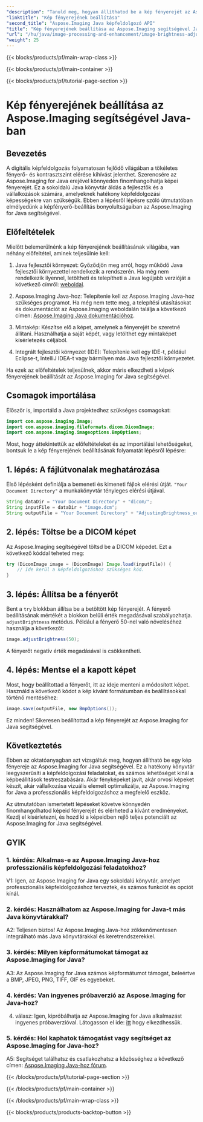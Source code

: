 ```yaml
---
"description": "Tanuld meg, hogyan állíthatod be a kép fényerejét az Aspose.Imaging for Java segítségével. Javítsd képeidet könnyedén ezzel az átfogó útmutatóval."
"linktitle": "Kép fényerejének beállítása"
"second_title": "Aspose.Imaging Java képfeldolgozó API"
"title": "Kép fényerejének beállítása az Aspose.Imaging segítségével Java-ban"
"url": "/hu/java/image-processing-and-enhancement/image-brightness-adjustment/"
"weight": 25
---
```


{{< blocks/products/pf/main-wrap-class >}}

{{< blocks/products/pf/main-container >}}

{{< blocks/products/pf/tutorial-page-section >}}

# Kép fényerejének beállítása az Aspose.Imaging segítségével Java-ban

## Bevezetés

A digitális képfeldolgozás folyamatosan fejlődő világában a tökéletes fényerő- és kontrasztszint elérése kihívást jelenthet. Szerencsére az Aspose.Imaging for Java erejével könnyedén finomhangolhatja képei fényerejét. Ez a sokoldalú Java könyvtár áldás a fejlesztők és a vállalkozások számára, amelyeknek hatékony képfeldolgozási képességekre van szükségük. Ebben a lépésről lépésre szóló útmutatóban elmélyedünk a képfényerő-beállítás bonyolultságaiban az Aspose.Imaging for Java segítségével.

## Előfeltételek

Mielőtt belemerülnénk a kép fényerejének beállításának világába, van néhány előfeltétel, aminek teljesülnie kell:

1. Java fejlesztői környezet: Győződjön meg arról, hogy működő Java fejlesztői környezettel rendelkezik a rendszerén. Ha még nem rendelkezik ilyennel, letöltheti és telepítheti a Java legújabb verzióját a következő címről: [weboldal](https://www.oracle.com/java/technologies/javase-downloads).

2. Aspose.Imaging Java-hoz: Telepítenie kell az Aspose.Imaging Java-hoz szükséges programot. Ha még nem tette meg, a telepítési utasításokat és dokumentációt az Aspose.Imaging weboldalán találja a következő címen: [Aspose.Imaging Java dokumentációhoz](https://reference.aspose.com/imaging/java/).

3. Mintakép: Készítse elő a képet, amelynek a fényerejét be szeretné állítani. Használhatja a saját képét, vagy letölthet egy mintaképet kísérletezés céljából.

4. Integrált fejlesztői környezet (IDE): Telepítenie kell egy IDE-t, például Eclipse-t, IntelliJ IDEA-t vagy bármilyen más Java fejlesztői környezetet.

Ha ezek az előfeltételek teljesülnek, akkor máris elkezdheti a képek fényerejének beállítását az Aspose.Imaging for Java segítségével.

## Csomagok importálása

Először is, importáld a Java projektedhez szükséges csomagokat:

```java
import com.aspose.imaging.Image;
import com.aspose.imaging.fileformats.dicom.DicomImage;
import com.aspose.imaging.imageoptions.BmpOptions;
```

Most, hogy áttekintettük az előfeltételeket és az importálási lehetőségeket, bontsuk le a kép fényerejének beállításának folyamatát lépésről lépésre:

## 1. lépés: A fájlútvonalak meghatározása

Első lépésként definiálja a bemeneti és kimeneti fájlok elérési útját. `"Your Document Directory"` a munkakönyvtár tényleges elérési útjával.

```java
String dataDir = "Your Document Directory" + "dicom/";
String inputFile = dataDir + "image.dcm";
String outputFile = "Your Document Directory" + "AdjustingBrightness_out.bmp";
```

## 2. lépés: Töltse be a DICOM képet

Az Aspose.Imaging segítségével töltsd be a DICOM képedet. Ezt a következő kóddal teheted meg:

```java
try (DicomImage image = (DicomImage) Image.load(inputFile)) {
    // Ide kerül a képfeldolgozáshoz szükséges kód.
}
```

## 3. lépés: Állítsa be a fényerőt

Bent a `try` blokkban állítsa be a betöltött kép fényerejét. A fényerő beállításának mértékét a blokkon belüli érték megadásával szabályozhatja. `adjustBrightness` metódus. Például a fényerő 50-nel való növeléséhez használja a következőt:

```java
image.adjustBrightness(50);
```

A fényerőt negatív érték megadásával is csökkentheti.

## 4. lépés: Mentse el a kapott képet

Most, hogy beállítottad a fényerőt, itt az ideje menteni a módosított képet. Használd a következő kódot a kép kívánt formátumban és beállításokkal történő mentéséhez:

```java
image.save(outputFile, new BmpOptions());
```

Ez minden! Sikeresen beállítottad a kép fényerejét az Aspose.Imaging for Java segítségével.

## Következtetés

Ebben az oktatóanyagban azt vizsgáltuk meg, hogyan állítható be egy kép fényereje az Aspose.Imaging for Java segítségével. Ez a hatékony könyvtár leegyszerűsíti a képfeldolgozási feladatokat, és számos lehetőséget kínál a képbeállítások testreszabására. Akár fényképeket javít, akár orvosi képeket készít, akár vállalkozása vizuális elemeit optimalizálja, az Aspose.Imaging for Java a professzionális képfeldolgozáshoz a megfelelő eszköz.

Az útmutatóban ismertetett lépéseket követve könnyedén finomhangolhatod képeid fényerejét és elérheted a kívánt eredményeket. Kezdj el kísérletezni, és hozd ki a képeidben rejlő teljes potenciált az Aspose.Imaging for Java segítségével.

## GYIK

### 1. kérdés: Alkalmas-e az Aspose.Imaging Java-hoz professzionális képfeldolgozási feladatokhoz?

V1: Igen, az Aspose.Imaging for Java egy sokoldalú könyvtár, amelyet professzionális képfeldolgozáshoz terveztek, és számos funkciót és opciót kínál.

### 2. kérdés: Használhatom az Aspose.Imaging for Java-t más Java könyvtárakkal?

A2: Teljesen biztos! Az Aspose.Imaging Java-hoz zökkenőmentesen integrálható más Java könyvtárakkal és keretrendszerekkel.

### 3. kérdés: Milyen képformátumokat támogat az Aspose.Imaging for Java?

A3: Az Aspose.Imaging for Java számos képformátumot támogat, beleértve a BMP, JPEG, PNG, TIFF, GIF és egyebeket.

### 4. kérdés: Van ingyenes próbaverzió az Aspose.Imaging for Java-hoz?

4. válasz: Igen, kipróbálhatja az Aspose.Imaging for Java alkalmazást ingyenes próbaverzióval. Látogasson el ide: [itt](https://releases.aspose.com/) hogy elkezdhessük.

### 5. kérdés: Hol kaphatok támogatást vagy segítséget az Aspose.Imaging for Java-hoz?

A5: Segítséget találhatsz és csatlakozhatsz a közösséghez a következő címen: [Aspose.Imaging Java-hoz fórum](https://forum.aspose.com/).

{{< /blocks/products/pf/tutorial-page-section >}}

{{< /blocks/products/pf/main-container >}}

{{< /blocks/products/pf/main-wrap-class >}}

{{< blocks/products/products-backtop-button >}}